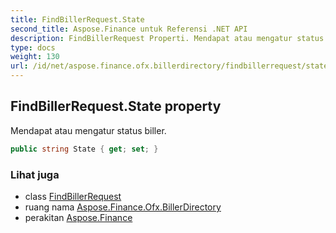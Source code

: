 ```yaml
---
title: FindBillerRequest.State
second_title: Aspose.Finance untuk Referensi .NET API
description: FindBillerRequest Properti. Mendapat atau mengatur status biller.
type: docs
weight: 130
url: /id/net/aspose.finance.ofx.billerdirectory/findbillerrequest/state/
---
```

## FindBillerRequest.State property

Mendapat atau mengatur status biller.

```csharp
public string State { get; set; }
```

### Lihat juga

* class [FindBillerRequest](../)
* ruang nama [Aspose.Finance.Ofx.BillerDirectory](../../findbillerrequest/)
* perakitan [Aspose.Finance](../../../)


